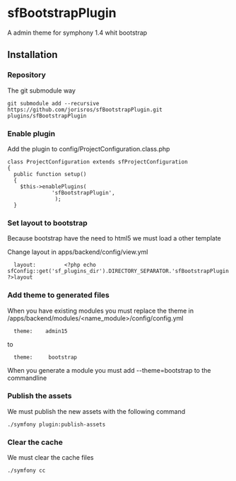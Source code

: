 # sfBootstrapPlugin
A admin theme for symphony 1.4 whit bootstrap

## Installation
### Repository
The git submodule way
```
git submodule add --recursive https://github.com/jorisros/sfBootstrapPlugin.git plugins/sfBootstrapPlugin
```
### Enable plugin
Add the plugin to config/ProjectConfiguration.class.php
```
class ProjectConfiguration extends sfProjectConfiguration
{
  public function setup()
  {
    $this->enablePlugins(
              'sfBootstrapPlugin',
               );
  }
```
### Set layout to bootstrap
Because bootstrap have the need to html5 we must load a other template

Change layout in apps/backend/config/view.yml
```
  layout:         <?php echo sfConfig::get('sf_plugins_dir').DIRECTORY_SEPARATOR.'sfBootstrapPlugin'.DIRECTORY_SEPARATOR.'templates'.DIRECTORY_SEPARATOR ?>layout
```
### Add theme to generated files
When you have existing modules you must replace the theme in /apps/backend/modules/<name_module>/config/config.yml
```
  theme:    admin15
```
to
```
  theme:     bootstrap
```
When you generate a module you must add --theme=bootstrap to the commandline

### Publish the assets
We must publish the new assets with the following command
```
./symfony plugin:publish-assets
```

### Clear the cache
We must clear the cache files
```
./symfony cc
```